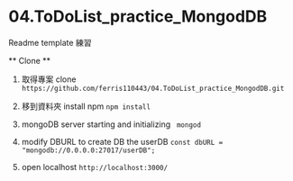 # 04.ToDoList_practice_MongodDB
Readme template 練習

** Clone **
1. 取得專案 clone
`https://github.com/ferris110443/04.ToDoList_practice_MongodDB.git`
   

2. 移到資料夾 install npm
`npm install`


3. mongoDB server starting and initializing 
 ` mongod`

4. modify DBURL to create DB the userDB
`const dbURL = "mongodb://0.0.0.0:27017/userDB";`

5. open localhost
`http://localhost:3000/`




